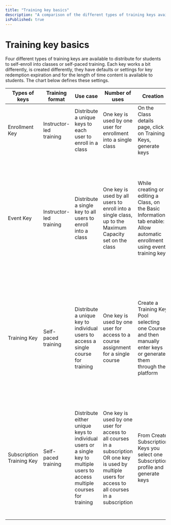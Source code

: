 ```yaml
---
title: "Training key basics"
description: "A comparison of the different types of training keys available for students to self-register for training. Descriptions are given of how to create them, how a key expires, and how the duration of access to content to a student is set or determined."
isPublished: true
---
```


# Training key basics

Four different types of training keys are available to distribute for students to self-enroll into classes or self-paced training. Each key works a bit differently, is created differently, they have defaults or settings for key redemption expiration and for the length of time content is available to students. The chart below defines these settings.


Types of keys | Training format | Use case | Number of uses | Creation | Key redemption | Content access
------------ | ------------- | ------------- | ------------- | ------------- | ------------- | -------------
Enrollment Key | Instructor-led training | Distribute a unique keys to each user to enroll in a class | One key is used by one user for enrollment into a single class | On the Class details page, click on Training Keys, generate keys | A key can be redeemed by a user to create an enrollment until the class ends | A user has access to class labs normally for 180 days after the class end date 
Event Key | Instructor-led training | Distribute a single key to all users to enroll into a class | One key is used by all users to enroll into a single class, up to the Maximum Capacity set on the class | While creating or editing a Class, on the Basic Information tab enable: Allow automatic enrollment using event training key | You choose to either have a key redeemed by a user to create an enrollment until the class ends OR to have redemption continue after the class ends until the post class lab access for the class ends | A user has access to class labs normally for 180 days after the class end date
Training Key | Self-paced training | Distribute a unique key to individual users to access a single course for training | One key is used by one user for access to a course assignment for a single course | Create a Training Key Pool selecting one Course and then manually enter keys or generate them through the platform | A key can be redeemed by a user to create a course assignment while the Training Key Pool is active - this is determined by the Starts and Expires dates listed on the pool | Training Key Pools have a Content Availability field that controls the length of access to a course
Subscription Training Key | Self-paced training | Distribute either unique keys to individual users or a single key to multiple users to access multiple courses for training | One key is used by one user for access to all courses in a subscription OR one key is used by multiple users for access to all courses in a subscription | From Create Subscription Keys you select one Subscription profile and generate keys | A key can be redeemed by a user to create a subscription based on the Expires date set when the keys were created; leaving the Expires date empty allows keys to always be redeemed | The Subscription profile's Duration field controls the length of access to the subscription when assigned or created from a key 


